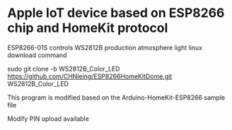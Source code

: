 # Apple IoT device based on ESP8266 chip and HomeKit protocol

ESP8266-01S controls WS2812B production atmosphere light
linux download command

sudo git clone -b WS2812B_Color_LED https://github.com/CHNleing/ESP8266HomeKitDome.git WS2812B_Color_LED

This program is modified based on the Arduino-HomeKit-ESP8266 sample file

Modify PIN upload available
